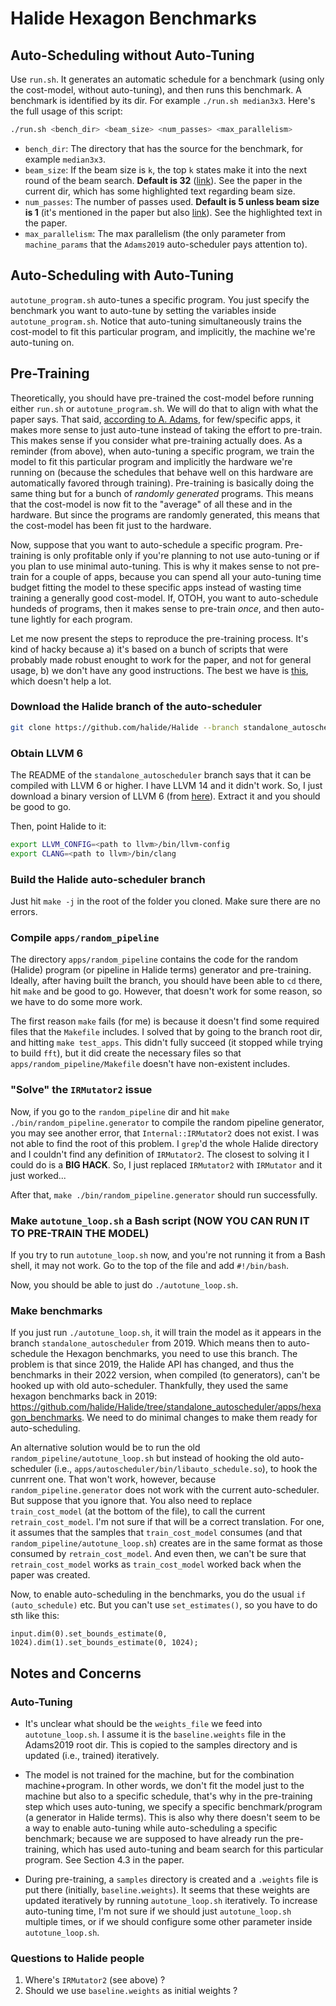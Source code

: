 # Halide Hexagon Benchmarks

## Auto-Scheduling without Auto-Tuning

Use `run.sh`. It generates an automatic schedule for a benchmark (using only the cost-model, without auto-tuning), and then runs this benchmark. A benchmark is identified by its dir. For example `./run.sh median3x3`. Here's the full usage of this script:
```bash
./run.sh <bench_dir> <beam_size> <num_passes> <max_parallelism>
```
- `bench_dir`: The directory that has the source for the benchmark, for example `median3x3`.
- `beam_size`: If the beam size is `k`, the top `k`
states make it into the next round of the beam search. **Default is 32** ([link](https://github.com/halide/Halide/blob/7821212403aaa1f93ed3ece070984817de1cc6b1/src/autoschedulers/adams2019/AutoSchedule.cpp#L24)). See the paper in the current dir, which has some highlighted text regarding beam size.
- `num_passes`: The number of passes used. **Default is 5 unless beam size is 1** (it's mentioned in the paper but also [link](https://github.com/halide/Halide/blob/7821212403aaa1f93ed3ece070984817de1cc6b1/src/autoschedulers/adams2019/AutoSchedule.cpp#L480)). See the highlighted text in the paper.
- `max_parallelism`: The max parallelism (the only parameter from `machine_params` that the `Adams2019` auto-scheduler pays attention to).

## Auto-Scheduling with Auto-Tuning

`autotune_program.sh` auto-tunes a specific program. You just specify the benchmark you want to auto-tune by setting the variables inside `autotune_program.sh`. Notice that auto-tuning simultaneously trains the cost-model to fit this
particular program, and implicitly, the machine we're auto-tuning on.

## Pre-Training

Theoretically, you should have pre-trained the cost-model before running either `run.sh` or `autotune_program.sh`. We will do that to align with what the paper says. That said, [according to A. Adams](https://github.com/halide/Halide/discussions/6060#discussioncomment-788041), for few/specific apps, it makes more sense to just auto-tune instead of taking the effort to pre-train. This makes sense if you consider what pre-training actually does. As a reminder (from above), when auto-tuning a specific program, we train the model to fit this particular program and implicitly the hardware we're running on (because the schedules that behave well on this hardware are automatically favored through training). Pre-training is basically doing the same thing but for a bunch of _randomly generated_ programs. This means that the cost-model is now fit to the "average" of all these and in the hardware. But since the programs are randomly generated, this means that the cost-model has been fit just to the hardware.

Now, suppose that you want to auto-schedule a specific program. Pre-training is only profitable only if you're planning to not use auto-tuning or if you plan to use minimal auto-tuning. This is why it makes sense to not pre-train for a couple of apps, because you can spend all your auto-tuning time budget fitting the model to these specific apps instead of wasting time training a generally good cost-model. If, OTOH, you want to auto-schedule hundeds of programs, then it makes sense to pre-train _once_, and then auto-tune lightly for each program.

Let me now present the steps to reproduce the pre-training process. It's kind of hacky because a) it's based on a bunch of scripts that were probably made robust enought to work for the paper, and not for general usage, b) we don't have any good instructions. The best we have is [this](https://github.com/halide/Halide/discussions/6060), which doesn't help a lot.

### Download the Halide branch of the auto-scheduler
```bash
git clone https://github.com/halide/Halide --branch standalone_autoscheduler --single-branch halide_standalone_autoscheduler
```

### Obtain LLVM 6

The README of the `standalone_autoscheduler` branch says that it can be compiled with LLVM 6 or higher. I have LLVM 14 and it didn't work. So, I just download a binary version of LLVM 6 (from [here](https://releases.llvm.org/download.html)). Extract it and you should be good to go.

Then, point Halide to it:
```bash
export LLVM_CONFIG=<path to llvm>/bin/llvm-config
export CLANG=<path to llvm>/bin/clang
```

### Build the Halide auto-scheduler branch

Just hit `make -j` in the root of the folder you cloned. Make sure there are no errors.

### Compile `apps/random_pipeline`

The directory `apps/random_pipeline` contains the code for the random (Halide) program (or pipeline in Halide terms) generator and pre-training. Ideally, after having built the branch, you should have been able to `cd` there, hit `make` and be good to go. However, that doesn't work for some reason, so we have to do some more work.

The first reason `make` fails (for me) is because it doesn't find some required files that the `Makefile` includes. I solved that by going to the branch root dir, and hitting `make test_apps`. This didn't fully succeed (it stopped while trying to build `fft`), but it did create the necessary files so that `apps/random_pipeline/Makefile` doesn't have non-existent includes.

### "Solve" the `IRMutator2` issue

Now, if you go to the `random_pipeline` dir and hit `make ./bin/random_pipeline.generator` to compile the random pipeline generator, you may see another error, that `Internal::IRMutator2` does not exist. I was not able to find the root of this problem. I `grep`'d the whole Halide directory and I couldn't find any definition of `IRMutator2`. The closest to solving it I could do is a **BIG HACK**. So, I just replaced `IRMutator2` with `IRMutator` and it just worked...

After that, `make ./bin/random_pipeline.generator` should run
successfully.

### Make `autotune_loop.sh` a Bash script (NOW YOU CAN RUN IT TO PRE-TRAIN THE MODEL)

If you try to run `autotune_loop.sh` now, and you're not running
it from a Bash shell, it may not work. Go to the top of the file
and add `#!/bin/bash`.

Now, you should be able to just do `./autotune_loop.sh`.

### Make benchmarks 

If you just run `./autotune_loop.sh`, it will train the model as it appears in the branch `standalone_autoscheduler` from 2019. Which means then to auto-schedule the Hexagon benchmarks, you need to use this branch. The problem is that since 2019, the Halide API has changed, and thus the benchmarks in their 2022 version, when compiled (to generators), can't be hooked up with old auto-scheduler. Thankfully, they used the same hexagon benchmarks back in 2019: https://github.com/halide/Halide/tree/standalone_autoscheduler/apps/hexagon_benchmarks. We need to do minimal changes to make them ready for auto-scheduling.

An alternative solution would be to run the old `random_pipeline/autotune_loop.sh` but instead of hooking the old auto-scheduler (i.e., `apps/autoscheduler/bin/libauto_schedule.so`), to hook the cunrrent one. That won't work, however, because `random_pipeline.generator` does not work with the current auto-scheduler. But suppose that you ignore that. You also need to replace `train_cost_model` (at the bottom of the file), to call the current `retrain_cost_model`. I'm not sure if that will be a correct translation. For one, it assumes that the samples that `train_cost_model` consumes (and that `random_pipeline/autotune_loop.sh`) creates are in the same format as those consumed by `retrain_cost_model`. And even then, we can't be sure that `retrain_cost_model` works as `train_cost_model` worked back when the paper was created.

Now, to enable auto-scheduling in the benchmarks, you do the usual `if (auto_schedule)` etc. But you can't use `set_estimates()`, so you have to do sth like this:
```
input.dim(0).set_bounds_estimate(0, 1024).dim(1).set_bounds_estimate(0, 1024);
```

## Notes and Concerns

### Auto-Tuning

- It's unclear what should be the `weights_file` we feed into `autotune_loop.sh`. I assume it is the
`baseline.weights` file in the Adams2019 root dir. This is copied to the samples directory and is
updated (i.e., trained) iteratively.

- The model is not trained for the machine, but for the combination machine+program. In other words, we don't fit the model just to the machine but also to a specific schedule, that's why in the pre-training step which uses auto-tuning, we specify a specific benchmark/program (a generator in Halide terms). This is also why there doesn't seem to be a way to enable auto-tuning while auto-scheduling a specific benchmark; because we are supposed to have already run the pre-training, which has used auto-tuning and beam search for this particular program. See Section 4.3 in the paper.

- During pre-training, a `samples` directory is created and a `.weights` file is put there (initially, `baseline.weights`). It seems that these weights are updated iteratively by running `autotune_loop.sh` iteratively. To increase auto-tuning time, I'm not sure if we should just `autotune_loop.sh` multiple times, or if we should configure some other parameter inside `autotune_loop.sh`.

### Questions to Halide people

1) Where's `IRMutator2` (see above) ?
2) Should we use `baseline.weights` as initial weights ?